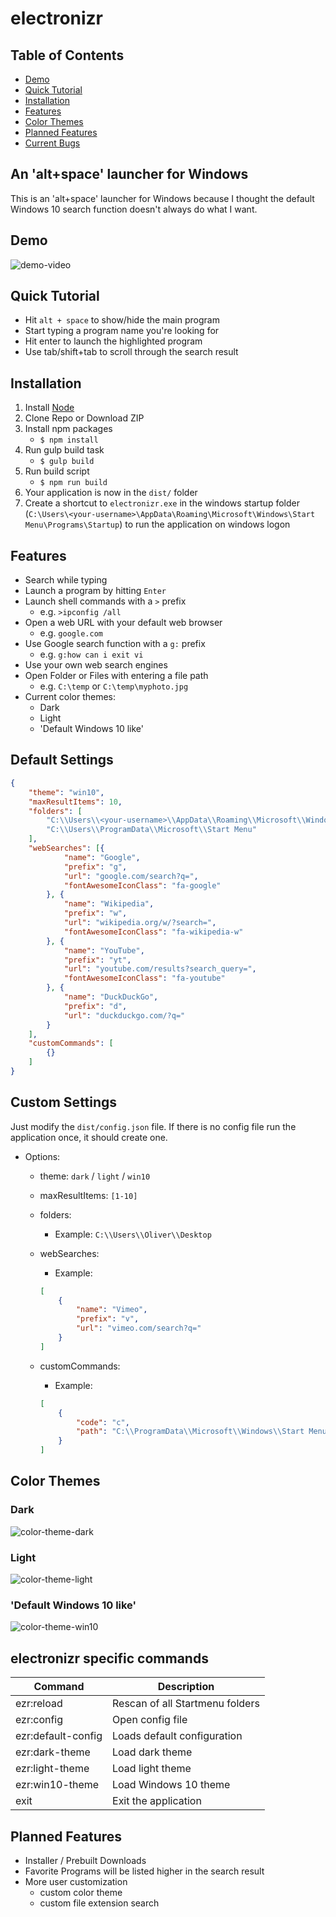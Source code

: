 # electronizr

## Table of Contents
* [Demo](#demo)
* [Quick Tutorial](#quick-tutorial)
* [Installation](#installation)
* [Features](#features)
* [Color Themes](#color-themes)
* [Planned Features](#planned-features)
* [Current Bugs](#current-bugs)

## An 'alt+space' launcher for Windows

This is an 'alt+space' launcher for Windows because I thought the default Windows 10 search function doesn't always do what I want.

## Demo
![demo-video](https://raw.githubusercontent.com/oliverschwendener/random/master/electronizr/img/demo/ezr-demo.gif)

## Quick Tutorial
* Hit `alt + space` to show/hide the main program
* Start typing a program name you're looking for
* Hit enter to launch the highlighted program 
* Use tab/shift+tab to scroll through the search result

## Installation
1. Install [Node](https://nodejs.org/en/)
2. Clone Repo or Download ZIP
3. Install npm packages
    * `$ npm install`
4. Run gulp build task
    * `$ gulp build`
5. Run build script
    * `$ npm run build`
6. Your application is now in the `dist/` folder
7. Create a shortcut to `electronizr.exe` in the windows startup folder (`C:\Users\<your-username>\AppData\Roaming\Microsoft\Windows\Start Menu\Programs\Startup`) to run the application on windows logon    

## Features
* Search while typing
* Launch a program by hitting `Enter`
* Launch shell commands with a `>` prefix
    * e.g. `>ipconfig /all`
* Open a web URL with your default web browser
    * e.g. `google.com`
* Use Google search function with a `g:` prefix
    * e.g. `g:how can i exit vi`
* Use your own web search engines
* Open Folder or Files with entering a file path
    * e.g. `C:\temp` or `C:\temp\myphoto.jpg`
* Current color themes:
    * Dark
    * Light
    * 'Default Windows 10 like'

## Default Settings
``` json
{
    "theme": "win10",
    "maxResultItems": 10,
    "folders": [
        "C:\\Users\\<your-username>\\AppData\\Roaming\\Microsoft\\Windows\\Start Menu",
        "C:\\Users\\ProgramData\\Microsoft\\Start Menu"
    ],
    "webSearches": [{
            "name": "Google",
            "prefix": "g",
            "url": "google.com/search?q=",
            "fontAwesomeIconClass": "fa-google"
        }, {
            "name": "Wikipedia",
            "prefix": "w",
            "url": "wikipedia.org/w/?search=",
            "fontAwesomeIconClass": "fa-wikipedia-w"
        }, {
            "name": "YouTube",
            "prefix": "yt",
            "url": "youtube.com/results?search_query=",
            "fontAwesomeIconClass": "fa-youtube"
        }, {
            "name": "DuckDuckGo",
            "prefix": "d",
            "url": "duckduckgo.com/?q="
        }
    ],
    "customCommands": [
        {}
    ]
}
```

## Custom Settings
Just modify the `dist/config.json` file.
If there is no config file run the application once, it should create one.

* Options:
    * theme: `dark` / `light` / `win10`
    * maxResultItems: `[1-10]`
    * folders:
        * Example: `C:\\Users\\Oliver\\Desktop`
    * webSearches:
        * Example: 
        ``` json
        [
            {
                "name": "Vimeo",
                "prefix": "v",
                "url": "vimeo.com/search?q="
            }
        ]
        ```

    * customCommands:
        * Example:
        ``` json
        [
            {
                "code": "c",
                "path": "C:\\ProgramData\\Microsoft\\Windows\\Start Menu\\Programs\\Google Chrome.lnk"
            }
        ]
        ```

## Color Themes
### Dark
![color-theme-dark](https://raw.githubusercontent.com/oliverschwendener/random/master/electronizr/img/color-themes/dark.png)

### Light
![color-theme-light](https://raw.githubusercontent.com/oliverschwendener/random/master/electronizr/img/color-themes/light.png)

### 'Default Windows 10 like'
![color-theme-win10](https://raw.githubusercontent.com/oliverschwendener/random/master/electronizr/img/color-themes/win10.png)

## electronizr specific commands
|Command|Description|
|---|---|
|ezr:reload|Rescan of all Startmenu folders|
|ezr:config|Open config file|
|ezr:default-config|Loads default configuration|
|ezr:dark-theme|Load dark theme|
|ezr:light-theme|Load light theme|
|ezr:win10-theme|Load Windows 10 theme|
|exit|Exit the application| 

## Planned Features
* Installer / Prebuilt Downloads
* Favorite Programs will be listed higher in the search result
* More user customization
    * custom color theme
    * custom file extension search